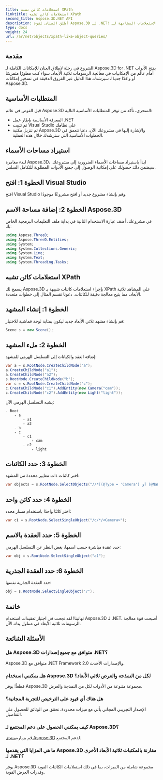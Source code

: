 ```yaml
---
title: استعلامات كائن تشبه XPath
linktitle: استعلامات كائن تشبه XPath
second_title: Aspose.3D.NET API
description: أطلق العنان لقوة Aspose.3D لـ .NET! يمكنك التعامل بسلاسة مع الرسومات ثلاثية الأبعاد باستخدام الاستعلامات المشابهة لـ XPath. قم بالتنزيل الآن للحصول على تجربة تغير قواعد اللعبة.
type: docs
weight: 24
url: /ar/net/objects/xpath-like-object-queries/
---
```

## مقدمة
الشروع في رحلة لإطلاق العنان للإمكانات الكاملة لـ Aspose.3D for .NET يفتح الأبواب أمام عالم من الإمكانيات في معالجة الرسومات ثلاثية الأبعاد. سواء كنت مطورًا متمرسًا أو وافدًا جديدًا، سيرشدك هذا الدليل عبر الفروق الدقيقة في تسخير إمكانات Aspose.3D.
## المتطلبات الأساسية
قبل الغوص في عالم Aspose.3D السحري، تأكد من توفر المتطلبات الأساسية التالية:
- المعرفة الأساسية بإطار عمل .NET
- تم تثبيت Visual Studio على نظامك
- تم تنزيل مكتبة Aspose.3D والإشارة إليها في مشروعك
الآن، دعنا نتعمق في الخطوات الأساسية التي سترشدك خلال هذه العملية.
## استيراد مساحات الأسماء
لبدء مغامرة Aspose.3D، ابدأ باستيراد مساحات الأسماء الضرورية إلى مشروعك. سيضمن ذلك حصولك على إمكانية الوصول إلى جميع الأدوات المطلوبة للتكامل السلس.
## الخطوة 1: افتح Visual Studio
افتح Visual Studio وقم بإنشاء مشروع جديد أو افتح مشروعًا موجودًا.
## الخطوة 2: إضافة مساحة الاسم Aspose.3D
في مشروعك، أضف عبارة الاستخدام التالية في بداية ملف التعليمات البرمجية الخاص بك:
```csharp
using Aspose.ThreeD;
using Aspose.ThreeD.Entities;
using System;
using System.Collections.Generic;
using System.Linq;
using System.Text;
using System.Threading.Tasks;
```
## استعلامات كائن تشبه XPath
يسمح لك Aspose.3D بإجراء استعلامات كائنات شبيهة بـ XPath على المشاهد ثلاثية الأبعاد، مما يتيح معالجة دقيقة للكائنات. دعونا نقسم المثال إلى خطوات متعددة.
## الخطوة 1: إنشاء المشهد
قم بإنشاء مشهد ثلاثي الأبعاد جديد ليكون بمثابة لوحة قماشية للاختبار:
```csharp
Scene s = new Scene();
```
## الخطوة 2: ملء المشهد
إضافة العقد والكيانات إلى التسلسل الهرمي للمشهد:
```csharp
var a = s.RootNode.CreateChildNode("a");
a.CreateChildNode("a1");
a.CreateChildNode("a2");
s.RootNode.CreateChildNode("b");
var c = s.RootNode.CreateChildNode("c");
c.CreateChildNode("c1").AddEntity(new Camera("cam"));
c.CreateChildNode("c2").AddEntity(new Light("light"));
```
يشبه التسلسل الهرمي الآن:
```
- Root
    - a
        - a1
        - a2
    - b
    - c
        - c1
            - cam
        - c2
            - light
```
## الخطوة 3: حدد الكائنات
اختر كائنات ذات معايير محددة من المشهد:
```csharp
var objects = s.RootNode.SelectObjects("//*[(@Type = 'Camera') أو (@Name = 'light')]");
```
## الخطوة 4: حدد كائن واحد
اختر كائنًا واحدًا باستخدام مسار محدد:
```csharp
var c1 = s.RootNode.SelectSingleObject("/c/*/<Camera>");
```
## الخطوة 5: حدد العقدة بالاسم
حدد عقدة مباشرة حسب اسمها، بغض النظر عن التسلسل الهرمي:
```csharp
var obj = s.RootNode.SelectSingleObject("a1");
```
## الخطوة 6: حدد العقدة الجذرية
حدد العقدة الجذرية نفسها:
```csharp
obj = s.RootNode.SelectSingleObject("/");
```
## خاتمة
تهانينا! لقد نجحت في اجتياز تعقيدات استخدام Aspose.3D لـ .NET. أصبحت قوة معالجة الرسومات ثلاثية الأبعاد في متناول يدك الآن.
## الأسئلة الشائعة
### هل Aspose.3D متوافق مع جميع إصدارات .NET؟
Aspose.3D متوافق مع .NET Framework 2.0 والإصدارات الأحدث.
### هل يمكنني استخدام Aspose.3D لكل من النمذجة والعرض ثلاثي الأبعاد؟
قطعاً! يوفر Aspose.3D مجموعة متنوعة من الأدوات لكل من النمذجة والعرض.
### هل هناك أي قيود على الترخيص للتجربة المجانية؟
الإصدار التجريبي المجاني يأتي مع ميزات محدودة. تحقق من الوثائق للحصول على التفاصيل.
### كيف يمكنني الحصول على دعم المجتمع لـ Aspose.3D؟
 قم بزيارة[منتدى Aspose.3D](https://forum.aspose.com/c/3d/18) لدعم المجتمع.
### ما هي المزايا التي يقدمها Aspose.3D مقارنة بالمكتبات ثلاثية الأبعاد الأخرى لـ .NET؟
يوفر Aspose.3D مجموعة شاملة من الميزات، بما في ذلك استعلامات الكائنات القوية وقدرات العرض القوية.